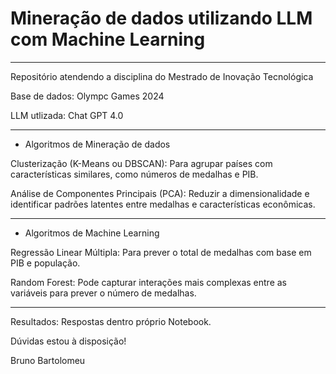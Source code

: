 # Mineração de dados utilizando LLM com Machine Learning
---

Repositório atendendo a disciplina do Mestrado de Inovação Tecnológica

Base de dados: Olympc Games 2024

LLM utlizada: Chat GPT 4.0

----

* Algoritmos de Mineração de dados 


Clusterização (K-Means ou DBSCAN): Para agrupar países com características similares, como números de medalhas e PIB.

Análise de Componentes Principais (PCA): Reduzir a dimensionalidade e identificar padrões latentes entre medalhas e características econômicas.

----

* Algoritmos de Machine Learning 

Regressão Linear Múltipla: Para prever o total de medalhas com base em PIB e população.

Random Forest: Pode capturar interações mais complexas entre as variáveis para prever o número de medalhas.


----

Resultados: Respostas dentro próprio Notebook.

Dúvidas estou à disposição!

Bruno Bartolomeu
